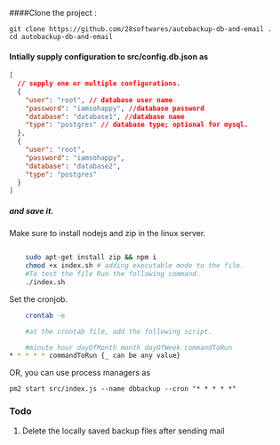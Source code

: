 ####Clone the project :

```
git clone https://github.com/28softwares/autobackup-db-and-email .
cd autobackup-db-and-email
```

#### Intially supply configuration to src/config.db.json as

```json
[
  // supply one or multiple configurations.
  {
    "user": "root", // database user name
    "password": "iamsohappy", //database password
    "database": "database1", //database name
    "type": "postgres" // database type; optional for mysql.
  },
  {
    "user": "root",
    "password": "iamsohappy",
    "database": "database2",
    "type": "postgres"
  }
]
```

##### and save it.

Make sure to install nodejs and zip in the linux server.

```bash

    sudo apt-get install zip && npm i
    chmod +x index.sh # adding executable mode to the file.
    #To test the file Run the following command.
    ./index.sh
```

Set the cronjob.

```bash
    crontab -e

    #at the crontab file, add the following script.

    #minute hour dayOfMonth month dayOfWeek commandToRun
* * * * * commandToRun {_ can be any value}
```

OR, you can use process managers as

```
pm2 start src/index.js --name dbbackup --cron "* * * * *"
```

### Todo

1. Delete the locally saved backup files after sending mail
